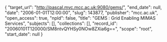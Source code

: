 {
  "target_url": "http://pascal.mvc.mcc.ac.uk:9080/gems/", 
  "end_date": null, 
  "date": "2006-01-01T12:00:00", 
  "slug": 143877, 
  "publisher": "mcc.ac.uk", 
  "open_access": true, 
  "npld": false, 
  "title": "GEMS : Grid Enabling MIMAS Services", 
  "subjects": [], 
  "collections": [], 
  "record_id": "20060101T120000/SM8ntvQYHSy0NOw8ZXia6g==", 
  "scope": "root", 
  "start_date": null
}

